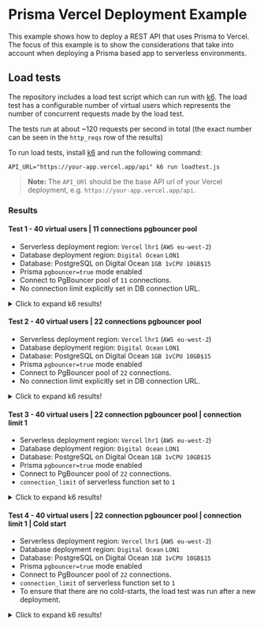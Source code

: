 # Prisma Vercel Deployment Example

This example shows how to deploy a REST API that uses Prisma to Vercel. The focus of this example is to show the considerations that take into account when deploying a Prisma based app to serverless environments.

## Load tests

The repository includes a load test script which can run with [k6](https://k6.io/docs/getting-started/installation). The load test has a configurable number of virtual users which represents the number of concurrent requests made by the load test.

The tests run at about ~120 requests per second in total (the exact number can be seen in the `http_reqs` row of the results)

To run load tests, install [k6](https://k6.io/docs/getting-started/installation) and run the following command:

```command
API_URL="https://your-app.vercel.app/api" k6 run loadtest.js
```

> **Note:** The `API_URl` should be the base API url of your Vercel deployment, e.g. `https://your-app.vercel.app/api`.

### Results

#### Test 1 - 40 virtual users | 11 connections pgbouncer pool

- Serverless deployment region: `Vercel` `lhr1` (`AWS eu-west-2`)
- Database deployment region: `Digital Ocean` `LON1`
- Database: PostgreSQL on Digital Ocean `1GB 1vCPU 10GB$15`
- Prisma `pgbouncer=true` mode enabled
- Connect to PgBouncer pool of `11` connections.
- No connection limit explicitly set in DB connection URL.

<details>
  <summary>Click to expand k6 results!</summary>

```
  execution: local
     script: loadtest.js
     output: -

scenarios: (100.00%) 1 scenario, 40 max VUs, 45s max duration (incl. graceful stop): \* default: 40 looping VUs for 15s (gracefulStop: 30s)

running (16.4s), 00/40 VUs, 378 complete and 0 interrupted iterations
default ✓ [======================================] 40 VUs 15s

    █ user flow

      ✓ status was 200 (get feed)
      ✓ status was 200 (add user)
      ✓ status was 200 (add post)
      ✓ status was 200 (add comment)
      ✓ status was 200 (add like)

    Create comment.............: avg=255.245196 min=145.152  med=236.331  max=1484.969 p(90)=300.6151 p(95)=366.40975
    Create like................: avg=257.040151 min=152.259  med=236.7385 max=1458.53  p(90)=295.7303 p(95)=332.19525
    Create post................: avg=216.826735 min=133.267  med=207.65   max=1272.74  p(90)=261.4987 p(95)=286.22635
    Create user................: avg=190.413169 min=117.838  med=184.4215 max=614.632  p(90)=240.0828 p(95)=259.9543
    Get feed...................: avg=218.637884 min=128.396  med=197.3495 max=1445.679 p(90)=305.8793 p(95)=350.8131
    checks.....................: 100.00% ✓ 1890 ✗ 0
    data_received..............: 2.9 MB  178 kB/s
    data_sent..................: 379 kB  23 kB/s
    group_duration.............: avg=1.66s      min=1.31s    med=1.58s    max=3.14s    p(90)=1.89s    p(95)=2.25s
    http_req_blocked...........: avg=4.32ms     min=0s       med=1µs      max=204.98ms p(90)=1µs      p(95)=1µs
    http_req_connecting........: avg=467.4µs    min=0s       med=0s       max=26.34ms  p(90)=0s       p(95)=0s
    http_req_duration..........: avg=227.63ms   min=117.83ms med=212.61ms max=1.48s    p(90)=283.5ms  p(95)=319.63ms
    http_req_receiving.........: avg=169.09µs   min=35µs     med=122µs    max=6.01ms   p(90)=297µs    p(95)=391µs
    http_req_sending...........: avg=111.43µs   min=22µs     med=97.5µs   max=1.01ms   p(90)=173µs    p(95)=195µs
    http_req_tls_handshaking...: avg=3.42ms     min=0s       med=0s       max=164.3ms  p(90)=0s       p(95)=0s
    http_req_waiting...........: avg=227.35ms   min=117.58ms med=212.34ms max=1.48s    p(90)=283.08ms p(95)=319.3ms
    http_reqs..................: 1890    114.920024/s
    iteration_duration.........: avg=1.66s      min=1.31s    med=1.58s    max=3.14s    p(90)=1.89s    p(95)=2.25s
    iterations.................: 378     22.984005/s
    vus........................: 13      min=13 max=40
    vus_max....................: 40      min=40 max=40
```

</details>

#### Test 2 - 40 virtual users | 22 connections pgbouncer pool

- Serverless deployment region: `Vercel` `lhr1` (`AWS eu-west-2`)
- Database deployment region: `Digital Ocean` `LON1`
- Database: PostgreSQL on Digital Ocean `1GB 1vCPU 10GB$15`
- Prisma `pgbouncer=true` mode enabled
- Connect to PgBouncer pool of `22` connections.
- No connection limit explicitly set in DB connection URL.

<details>
  <summary>Click to expand k6 results!</summary>

```

execution: local
script: loadtest.js
output: -

scenarios: (100.00%) 1 scenario, 40 max VUs, 45s max duration (incl. graceful stop): \* default: 40 looping VUs for 15s (gracefulStop: 30s)

running (16.4s), 00/40 VUs, 398 complete and 0 interrupted iterations
default ✓ [======================================] 40 VUs 15s

    █ user flow

      ✓ status was 200 (add post)
      ✓ status was 200 (add comment)
      ✓ status was 200 (add like)
      ✓ status was 200 (get feed)
      ✓ status was 200 (add user)

    Create comment.............: avg=228.28607  min=150.406  med=221.748  max=1220.4   p(90)=277.4572 p(95)=314.78225
    Create like................: avg=219.835553 min=150.418  med=216.1265 max=393.437  p(90)=263.1459 p(95)=298.71855
    Create post................: avg=217.272003 min=135.122  med=196.9875 max=1261.208 p(90)=256.9383 p(95)=288.8142
    Create user................: avg=180.754294 min=116.012  med=176.294  max=341.534  p(90)=232.1042 p(95)=260.69095
    Get feed...................: avg=202.719274 min=121.296  med=186.02   max=1211.562 p(90)=274.6679 p(95)=318.208
    checks.....................: 100.00% ✓ 1990 ✗ 0
    data_received..............: 3.1 MB  188 kB/s
    data_sent..................: 398 kB  24 kB/s
    group_duration.............: avg=1.57s      min=1.22s    med=1.51s    max=2.97s    p(90)=1.77s    p(95)=1.92s
    http_req_blocked...........: avg=4.64ms     min=0s       med=1µs      max=231.81ms p(90)=1µs      p(95)=1µs
    http_req_connecting........: avg=935.71µs   min=0s       med=0s       max=53.87ms  p(90)=0s       p(95)=0s
    http_req_duration..........: avg=209.77ms   min=116.01ms med=198.83ms max=1.26s    p(90)=263.85ms p(95)=298.4ms
    http_req_receiving.........: avg=1.43ms     min=33µs     med=275µs    max=34.95ms  p(90)=4.27ms   p(95)=6.14ms
    http_req_sending...........: avg=100.52µs   min=21µs     med=90µs     max=491µs    p(90)=166µs    p(95)=185µs
    http_req_tls_handshaking...: avg=3.67ms     min=0s       med=0s       max=188.71ms p(90)=0s       p(95)=0s
    http_req_waiting...........: avg=208.23ms   min=113.75ms med=197.41ms max=1.26s    p(90)=262.74ms p(95)=293.31ms
    http_reqs..................: 1990    121.46971/s
    iteration_duration.........: avg=1.57s      min=1.22s    med=1.51s    max=2.97s    p(90)=1.77s    p(95)=1.92s
    iterations.................: 398     24.293942/s
    vus........................: 10      min=10 max=40
    vus_max....................: 40      min=40 max=40

```

</details>

#### Test 3 - 40 virtual users | 22 connection pgbouncer pool | connection limit 1

- Serverless deployment region: `Vercel` `lhr1` (`AWS eu-west-2`)
- Database deployment region: `Digital Ocean` `LON1`
- Database: PostgreSQL on Digital Ocean `1GB 1vCPU 10GB$15`
- Prisma `pgbouncer=true` mode enabled
- Connect to PgBouncer pool of `22` connections.
- `connection_limit` of serverless function set to `1`

<details>
  <summary>Click to expand k6 results!</summary>

```

execution: local
script: loadtest.js
output: -

scenarios: (100.00%) 1 scenario, 40 max VUs, 45s max duration (incl. graceful stop): \* default: 40 looping VUs for 15s (gracefulStop: 30s)

running (16.5s), 00/40 VUs, 406 complete and 0 interrupted iterations
default ✓ [======================================] 40 VUs 15s

    █ user flow

      ✓ status was 200 (add user)
      ✓ status was 200 (add post)
      ✓ status was 200 (add comment)
      ✓ status was 200 (add like)
      ✓ status was 200 (get feed)

    Create comment.............: avg=226.669611 min=151.228  med=220.1025 max=480.728  p(90)=274.1325 p(95)=300.08675
    Create like................: avg=226.820709 min=152.731  med=223.0025 max=441.357  p(90)=278.0835 p(95)=312.7395
    Create post................: avg=201.404271 min=135.677  med=197.821  max=447.96   p(90)=244.9295 p(95)=269.17925
    Create user................: avg=172.929461 min=123.331  med=168.3885 max=412.627  p(90)=207.5325 p(95)=229.3135
    Get feed...................: avg=202.261429 min=120.83   med=184.9705 max=652.92   p(90)=279.137  p(95)=336.94375
    checks.....................: 100.00% ✓ 2030 ✗ 0
    data_received..............: 3.1 MB  190 kB/s
    data_sent..................: 405 kB  24 kB/s
    group_duration.............: avg=1.55s      min=1.3s     med=1.51s    max=2.23s    p(90)=1.81s    p(95)=1.91s
    http_req_blocked...........: avg=4.11ms     min=0s       med=1µs      max=210.24ms p(90)=1µs      p(95)=1µs
    http_req_connecting........: avg=472.12µs   min=0s       med=0s       max=26.04ms  p(90)=0s       p(95)=0s
    http_req_duration..........: avg=206.01ms   min=120.83ms med=197.59ms max=652.92ms p(90)=263.63ms p(95)=298.5ms
    http_req_receiving.........: avg=1.39ms     min=29µs     med=358µs    max=14.85ms  p(90)=4.21ms   p(95)=5.58ms
    http_req_sending...........: avg=116.06µs   min=20µs     med=105µs    max=399µs    p(90)=182µs    p(95)=210µs
    http_req_tls_handshaking...: avg=3.22ms     min=0s       med=0s       max=168.52ms p(90)=0s       p(95)=0s
    http_req_waiting...........: avg=204.5ms    min=120.62ms med=196.04ms max=652.64ms p(90)=261.35ms p(95)=297.73ms
    http_reqs..................: 2030    122.754114/s
    iteration_duration.........: avg=1.55s      min=1.3s     med=1.51s    max=2.23s    p(90)=1.81s    p(95)=1.91s
    iterations.................: 406     24.550823/s
    vus........................: 14      min=14 max=40
    vus_max....................: 40      min=40 max=40

```

</details>


#### Test 4 - 40 virtual users | 22 connection pgbouncer pool | connection limit 1 | Cold start

- Serverless deployment region: `Vercel` `lhr1` (`AWS eu-west-2`)
- Database deployment region: `Digital Ocean` `LON1`
- Database: PostgreSQL on Digital Ocean `1GB 1vCPU 10GB$15`
- Prisma `pgbouncer=true` mode enabled
- Connect to PgBouncer pool of `22` connections.
- `connection_limit` of serverless function set to `1`
- To ensure that there are no cold-starts, the load test was run after a new deployment.

<details>
  <summary>Click to expand k6 results!</summary>

```
  execution: local
     script: loadtest.js
     output: -

  scenarios: (100.00%) 1 scenario, 40 max VUs, 45s max duration (incl. graceful stop):
           * default: 40 looping VUs for 15s (gracefulStop: 30s)


running (17.5s), 00/40 VUs, 40 complete and 0 interrupted iterations
default ✓ [======================================] 40 VUs  15s

    █ user flow

      ✓ status was 200 (add like)
      ✗ status was 200 (get feed)
       ↳  97% — ✓ 39 / ✗ 1
      ✓ status was 200 (add user)
      ✓ status was 200 (add post)
      ✓ status was 200 (add comment)

    Create comment.............: avg=2.9s     min=1.36s    med=2.91s   max=4.81s    p(90)=4.18s    p(95)=4.29s
    Create like................: avg=2.73s    min=1.3s     med=2.91s   max=4s       p(90)=3.73s    p(95)=3.82s
    Create post................: avg=2.25s    min=144.41ms med=2.39s   max=4.6s     p(90)=4.52s    p(95)=4.55s
    Create user................: avg=3.14s    min=1.2s     med=2.44s   max=5.8s     p(90)=5.75s    p(95)=5.76s
    Get feed...................: avg=4.94s    min=3.62s    med=4.37s   max=6.24s    p(90)=6.21s    p(95)=6.22s
    checks.....................: 99.50% ✓ 199  ✗ 1
    data_received..............: 464 kB 26 kB/s
    data_sent..................: 63 kB  3.6 kB/s
    group_duration.............: avg=16.74s   min=16.21s   med=16.73s  max=17.49s   p(90)=17.44s   p(95)=17.45s
    http_req_blocked...........: avg=51.46ms  min=0s       med=1µs     max=258.53ms p(90)=257.21ms p(95)=257.84ms
    http_req_connecting........: avg=4.75ms   min=0s       med=0s      max=30.96ms  p(90)=22.35ms  p(95)=25.85ms
    http_req_duration..........: avg=3.19s    min=144.41ms med=2.95s   max=6.24s    p(90)=5.69s    p(95)=6.13s
    http_req_receiving.........: avg=172.16µs min=45µs     med=134.5µs max=1.68ms   p(90)=272.2µs  p(95)=330.64µs
    http_req_sending...........: avg=137.93µs min=53µs     med=120.5µs max=388µs    p(90)=217.1µs  p(95)=255µs
    http_req_tls_handshaking...: avg=41.12ms  min=0s       med=0s      max=209.57ms p(90)=207.07ms p(95)=208.34ms
    http_req_waiting...........: avg=3.19s    min=144.08ms med=2.95s   max=6.24s    p(90)=5.69s    p(95)=6.13s
    http_reqs..................: 200    11.419619/s
    iteration_duration.........: avg=16.74s   min=16.21s   med=16.73s  max=17.49s   p(90)=17.44s   p(95)=17.45s
    iterations.................: 40     2.283924/s
    vus........................: 6      min=6  max=40
    vus_max....................: 40     min=40 max=40
```

</details>
